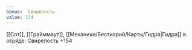 ```yaml
---
bonus:  Свирепость 
value: 154
---
```

[[Сот]], [[Грайммаут]], [[Механики/Бестиарий/Карты/Гидра|Гидра]] в отряде: Свирепость +154
